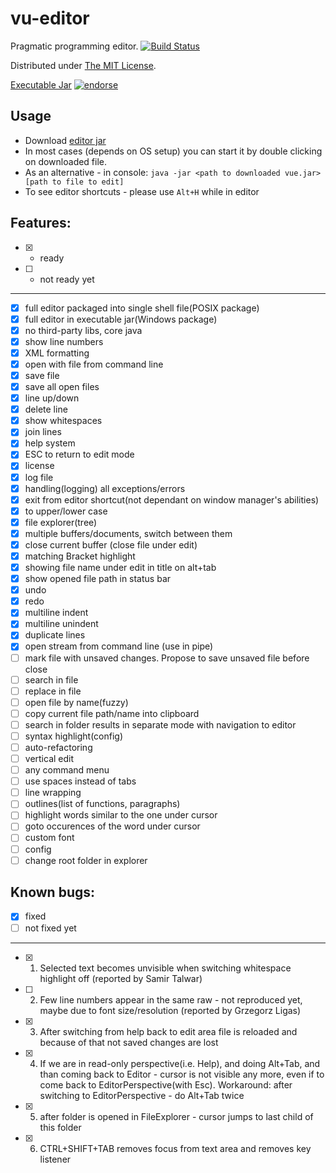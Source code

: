 vu-editor
=========

Pragmatic programming editor. [![Build Status](https://travis-ci.org/RomanBoiko/vu-editor.png)](https://travis-ci.org/RomanBoiko/vu-editor)

Distributed under [The MIT License](http://roman-boiko.mit-license.org).

[Executable Jar](https://github.com/RomanBoiko/vu-editor/blob/master/vue.jar?raw=true) [![endorse](https://api.coderwall.com/romanboiko/endorsecount.png)](https://coderwall.com/romanboiko)

Usage
-----

- Download [editor jar](https://github.com/RomanBoiko/vu-editor/blob/master/vue.jar?raw=true)
- In most cases (depends on OS setup) you can start it by double clicking on downloaded file.
- As an alternative - in console: ```java -jar <path to downloaded vue.jar> [path to file to edit]```
- To see editor shortcuts - please use ```Alt+H``` while in editor


Features:
---------

- [x] - ready
- [ ] - not ready yet

---

- [x] full editor packaged into single shell file(POSIX package)
- [x] full editor in executable jar(Windows package)
- [x] no third-party libs, core java
- [x] show line numbers
- [x] XML formatting
- [x] open with file from command line
- [x] save file
- [x] save all open files
- [x] line up/down
- [x] delete line
- [x] show whitespaces
- [x] join lines
- [x] help system
- [x] ESC to return to edit mode
- [x] license
- [x] log file
- [x] handling(logging) all exceptions/errors
- [x] exit from editor shortcut(not dependant on window manager's abilities)
- [x] to upper/lower case
- [x] file explorer(tree)
- [x] multiple buffers/documents, switch between them
- [x] close current buffer (close file under edit)
- [x] matching Bracket highlight
- [x] showing file name under edit in title on alt+tab
- [x] show opened file path in status bar
- [x] undo
- [x] redo
- [x] multiline indent
- [x] multiline unindent
- [x] duplicate lines
- [x] open stream from command line (use in pipe)
- [ ] mark file with unsaved changes. Propose to save unsaved file before close 
- [ ] search in file
- [ ] replace in file
- [ ] open file by name(fuzzy)
- [ ] copy current file path/name into clipboard
- [ ] search in folder results in separate mode with navigation to editor
- [ ] syntax highlight(config)
- [ ] auto-refactoring
- [ ] vertical edit
- [ ] any command menu
- [ ] use spaces instead of tabs
- [ ] line wrapping
- [ ] outlines(list of functions, paragraphs)
- [ ] highlight words similar to the one under cursor
- [ ] goto occurences of the word under cursor
- [ ] custom font
- [ ] config
- [ ] change root folder in explorer

Known bugs:
-----------

- [x] fixed
- [ ] not fixed yet

---

- [x] 1. Selected text becomes unvisible when switching whitespace highlight off (reported by Samir Talwar)
- [ ] 2. Few line numbers appear in the same raw - not reproduced yet, maybe due to font size/resolution (reported by Grzegorz Ligas)
- [x] 3. After switching from help back to edit area file is reloaded and because of that not saved changes are lost
- [x] 4. If we are in read-only perspective(i.e. Help), and doing Alt+Tab, and than coming back to Editor - cursor is not visible any more, even if to come back to EditorPerspective(with Esc). Workaround: after switching to EditorPerspective - do Alt+Tab twice 
- [x] 5. after folder is opened in FileExplorer - cursor jumps to last child of this folder 
- [x] 6. CTRL+SHIFT+TAB removes focus from text area and removes key listener
